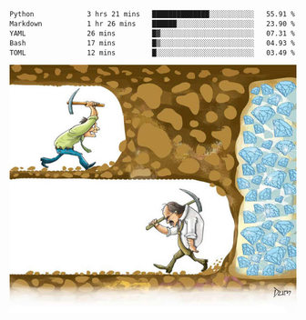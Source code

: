 <!--START_SECTION:waka-->

```txt
Python             3 hrs 21 mins   ██████████████░░░░░░░░░░░   55.91 %
Markdown           1 hr 26 mins    ██████░░░░░░░░░░░░░░░░░░░   23.90 %
YAML               26 mins         █▓░░░░░░░░░░░░░░░░░░░░░░░   07.31 %
Bash               17 mins         █▒░░░░░░░░░░░░░░░░░░░░░░░   04.93 %
TOML               12 mins         █░░░░░░░░░░░░░░░░░░░░░░░░   03.49 %
```

<!--END_SECTION:waka-->
![](diamant.jpg)
